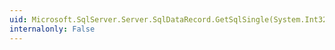 ```yaml
---
uid: Microsoft.SqlServer.Server.SqlDataRecord.GetSqlSingle(System.Int32)
internalonly: False
---
```

